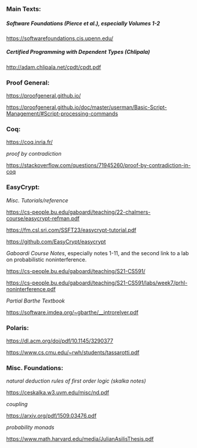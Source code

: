 ### Main Texts:

##### Software Foundations (Pierce et al.), especially Volumes 1-2

https://softwarefoundations.cis.upenn.edu/

##### Certified Programming with Dependent Types (Chlipala) 

http://adam.chlipala.net/cpdt/cpdt.pdf
 
### Proof General:

https://proofgeneral.github.io/

https://proofgeneral.github.io/doc/master/userman/Basic-Script-Management/#Script-processing-commands

### Coq:

https://coq.inria.fr/

*proof by contradiction*

https://stackoverflow.com/questions/71945260/proof-by-contradiction-in-coq

### EasyCrypt:

*Misc. Tutorials/reference*
  
https://cs-people.bu.edu/gaboardi/teaching/22-chalmers-course/easycrypt-refman.pdf

https://fm.csl.sri.com/SSFT23/easycrypt-tutorial.pdf

https://github.com/EasyCrypt/easycrypt

*Gaboardi Course Notes*, especially notes 1-11, and the second link to a lab on probabilistic noninterference.

https://cs-people.bu.edu/gaboardi/teaching/S21-CS591/

https://cs-people.bu.edu/gaboardi/teaching/S21-CS591/labs/week7/prhl-noninterference.pdf

*Partial Barthe Textbook*

https://software.imdea.org/~gbarthe/__introrelver.pdf

### Polaris:

https://dl.acm.org/doi/pdf/10.1145/3290377

https://www.cs.cmu.edu/~rwh/students/tassarotti.pdf

### Misc. Foundations:

*natural deduction rules of first order logic (skalka notes)*

https://ceskalka.w3.uvm.edu/misc/nd.pdf

*coupling* 

https://arxiv.org/pdf/1509.03476.pdf

*probability monads*

https://www.math.harvard.edu/media/JulianAsilisThesis.pdf
